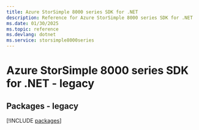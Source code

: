 ```yaml
---
title: Azure StorSimple 8000 series SDK for .NET
description: Reference for Azure StorSimple 8000 series SDK for .NET
ms.date: 01/30/2025
ms.topic: reference
ms.devlang: dotnet
ms.service: storsimple8000series
---
```

# Azure StorSimple 8000 series SDK for .NET - legacy
## Packages - legacy
[!INCLUDE [packages](storsimple-8000-series-index.md)]